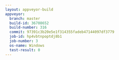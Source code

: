 ```yaml
---
layout: appveyor-build
appveyor:
  branch: master
  build-id: 36708652
  build-number: 316
  commit: 97391c3b20e5e1f314355fadeb47144097df3779
  job-id: hp4vbtnpoptdj8b1
  job-number: 3
  os-name: Windows
  test-result: 0
---
```

